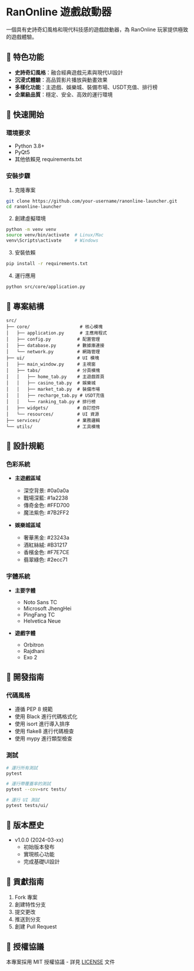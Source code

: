 # RanOnline 遊戲啟動器

一個具有史詩奇幻風格和現代科技感的遊戲啟動器，為 RanOnline 玩家提供極致的遊戲體驗。

## 🎯 特色功能

- **史詩奇幻風格**：融合經典遊戲元素與現代UI設計
- **沉浸式體驗**：高品質影片播放與動畫效果
- **多樣化功能**：主遊戲、娛樂城、裝備市場、USDT充值、排行榜
- **企業級品質**：穩定、安全、高效的運行環境

## 🚀 快速開始

### 環境要求

- Python 3.8+
- PyQt5
- 其他依賴見 requirements.txt

### 安裝步驟

1. 克隆專案
```bash
git clone https://github.com/your-username/ranonline-launcher.git
cd ranonline-launcher
```

2. 創建虛擬環境
```bash
python -m venv venv
source venv/bin/activate  # Linux/Mac
venv\Scripts\activate     # Windows
```

3. 安裝依賴
```bash
pip install -r requirements.txt
```

4. 運行應用
```bash
python src/core/application.py
```

## 📁 專案結構

```
src/
├── core/                   # 核心模塊
│   ├── application.py      # 主應用程式
│   ├── config.py          # 配置管理
│   ├── database.py        # 數據庫連接
│   └── network.py         # 網路管理
├── ui/                    # UI 模塊
│   ├── main_window.py     # 主視窗
│   ├── tabs/              # 分頁模塊
│   │   ├── home_tab.py    # 主遊戲首頁
│   │   ├── casino_tab.py  # 娛樂城
│   │   ├── market_tab.py  # 裝備市場
│   │   ├── recharge_tab.py # USDT充值
│   │   └── ranking_tab.py # 排行榜
│   ├── widgets/           # 自訂控件
│   └── resources/         # UI 資源
├── services/              # 業務邏輯
└── utils/                 # 工具模塊
```

## 🎨 設計規範

### 色彩系統

- **主遊戲區域**
  - 深空背景: #0a0a0a
  - 戰場深藍: #1a2238
  - 傳奇金色: #FFD700
  - 魔法紫色: #7B2FF2

- **娛樂城區域**
  - 奢華黑金: #23243a
  - 酒紅絲絨: #B31217
  - 香檳金色: #F7E7CE
  - 翡翠綠色: #2ecc71

### 字體系統

- **主要字體**
  - Noto Sans TC
  - Microsoft JhengHei
  - PingFang TC
  - Helvetica Neue

- **遊戲字體**
  - Orbitron
  - Rajdhani
  - Exo 2

## 🔧 開發指南

### 代碼風格

- 遵循 PEP 8 規範
- 使用 Black 進行代碼格式化
- 使用 isort 進行導入排序
- 使用 flake8 進行代碼檢查
- 使用 mypy 進行類型檢查

### 測試

```bash
# 運行所有測試
pytest

# 運行帶覆蓋率的測試
pytest --cov=src tests/

# 運行 UI 測試
pytest tests/ui/
```

## 📝 版本歷史

- v1.0.0 (2024-03-xx)
  - 初始版本發布
  - 實現核心功能
  - 完成基礎UI設計

## 🤝 貢獻指南

1. Fork 專案
2. 創建特性分支
3. 提交更改
4. 推送到分支
5. 創建 Pull Request

## 📄 授權協議

本專案採用 MIT 授權協議 - 詳見 [LICENSE](LICENSE) 文件

